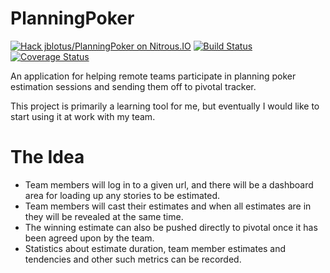 PlanningPoker
=============
[![Hack jblotus/PlanningPoker on Nitrous.IO](https://d3o0mnbgv6k92a.cloudfront.net/assets/hack-l-v1-3cc067e71372f6045e1949af9d96095b.png)](https://www.nitrous.io/hack_button?source=embed&runtime=php&repo=jblotus%2FPlanningPoker)
[![Build Status](https://travis-ci.org/jblotus/PlanningPoker.svg?branch=master)](https://travis-ci.org/jblotus/PlanningPoker)
[![Coverage Status](https://coveralls.io/repos/jblotus/PlanningPoker/badge.png?branch=master)](https://coveralls.io/r/jblotus/PlanningPoker?branch=master)

An application for helping remote teams participate in planning poker estimation sessions and sending them off to pivotal tracker.

This project is primarily a learning tool for me, but eventually I would like to start using it at work with my team.

The Idea
========

- Team members will log in to a given url, and there will be a dashboard area for loading up any stories to be estimated.
- Team members will cast their estimates and when all estimates are in they will be revealed at the same time.
- The winning estimate can also be pushed directly to pivotal once it has been agreed upon by the team.
- Statistics about estimate duration, team member estimates and tendencies and other such metrics can be recorded.
